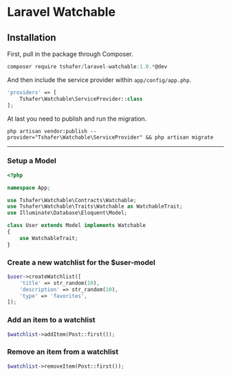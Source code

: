 # Laravel Watchable

## Installation

First, pull in the package through Composer.

```js
composer require tshafer/laravel-watchable:1.0.*@dev
```

And then include the service provider within `app/config/app.php`.

```php
'providers' => [
    Tshafer\Watchable\ServiceProvider::class
];
```

At last you need to publish and run the migration.
```
php artisan vendor:publish --provider="Tshafer\Watchable\ServiceProvider" && php artisan migrate
```

-----

### Setup a Model
```php
<?php

namespace App;

use Tshafer\Watchable\Contracts\Watchable;
use Tshafer\Watchable\Traits\Watchable as WatchableTrait;
use Illuminate\Database\Eloquent\Model;

class User extends Model implements Watchable
{
    use WatchableTrait;
}

```

### Create a new watchlist for the $user-model
```php
$user->createWatchlist([
	'title' => str_random(10),
	'description' => str_random(10),
	'type' => 'favorites',
]);
```

### Add an item to a watchlist
```php
$watchlist->addItem(Post::first());
```

### Remove an item from a watchlist
```php
$watchlist->removeItem(Post::first());
```
